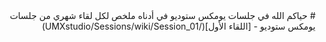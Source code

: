 <div dir ="rtl" align="right">
# حياكم الله في جلسات يومكس ستوديو
في أدناه ملخص لكل لقاء شهري من جلسات يومكس ستوديو
 - [اللقاء الأول](/UMXstudio/Sessions/wiki/Session_01)
</div>
